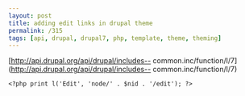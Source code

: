 ```yaml
---
layout: post
title: adding edit links in drupal theme
permalink: /315
tags: [api, drupal, drupal7, php, template, theme, theming]
---
```


[http://api.drupal.org/api/drupal/includes--
common.inc/function/l/7](http://api.drupal.org/api/drupal/includes--
common.inc/function/l/7)


    <?php print l('Edit', 'node/' . $nid . '/edit'); ?>

